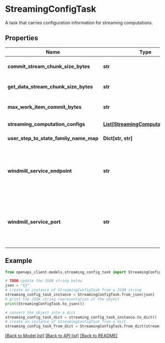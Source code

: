 # StreamingConfigTask

A task that carries configuration information for streaming computations.

## Properties

Name | Type | Description | Notes
------------ | ------------- | ------------- | -------------
**commit_stream_chunk_size_bytes** | **str** | Chunk size for commit streams from the harness to windmill. | [optional] 
**get_data_stream_chunk_size_bytes** | **str** | Chunk size for get data streams from the harness to windmill. | [optional] 
**max_work_item_commit_bytes** | **str** | Maximum size for work item commit supported windmill storage layer. | [optional] 
**streaming_computation_configs** | [**List[StreamingComputationConfig]**](StreamingComputationConfig.md) | Set of computation configuration information. | [optional] 
**user_step_to_state_family_name_map** | **Dict[str, str]** | Map from user step names to state families. | [optional] 
**windmill_service_endpoint** | **str** | If present, the worker must use this endpoint to communicate with Windmill Service dispatchers, otherwise the worker must continue to use whatever endpoint it had been using. | [optional] 
**windmill_service_port** | **str** | If present, the worker must use this port to communicate with Windmill Service dispatchers. Only applicable when windmill_service_endpoint is specified. | [optional] 

## Example

```python
from openapi_client.models.streaming_config_task import StreamingConfigTask

# TODO update the JSON string below
json = "{}"
# create an instance of StreamingConfigTask from a JSON string
streaming_config_task_instance = StreamingConfigTask.from_json(json)
# print the JSON string representation of the object
print(StreamingConfigTask.to_json())

# convert the object into a dict
streaming_config_task_dict = streaming_config_task_instance.to_dict()
# create an instance of StreamingConfigTask from a dict
streaming_config_task_from_dict = StreamingConfigTask.from_dict(streaming_config_task_dict)
```
[[Back to Model list]](../README.md#documentation-for-models) [[Back to API list]](../README.md#documentation-for-api-endpoints) [[Back to README]](../README.md)


